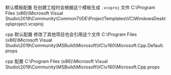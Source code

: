 

默认模板配置  在创建工程时会根据这个模板生成 `.vcxproj` 文件
C:\Program Files (x86)\Microsoft Visual Studio\2019\Community\Common7\IDE\ProjectTemplates\VC\WindowsDesktop\project.vcxproj


cpp 默认配置 修改了其他项目也会引用这个文件
C:\Program Files (x86)\Microsoft Visual Studio\2019\Community\MSBuild\Microsoft\VC\v160\Microsoft.Cpp.Default.props

cpp 配置
C:\Program Files (x86)\Microsoft Visual Studio\2019\Community\MSBuild\Microsoft\VC\v160\Microsoft.Cpp.props